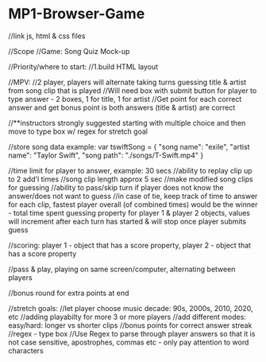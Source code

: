 # MP1-Browser-Game

//link js, html & css files

//Scope
//Game: Song Quiz Mock-up

//Priority/where to start:
//1.build HTML layout

//MPV: 
//2 player, players will alternate taking turns guessing title & artist from song clip that is played
//Will need box with submit button for player to type answer - 2 boxes, 1 for title, 1 for artist
//Get point for each correct answer and get bonus point is both answers (title & artist) are correct

//**instructors strongly suggested starting with multiple choice and then move to type box w/ regex for stretch goal


//store song data example: 
var tswiftSong = {
    "song name": "exile",
    "artist name": "Taylor Swift",
    "song path": "./songs/T-Swift.mp4"
}

//time limit for player to answer, example: 30 secs
//ability to replay clip up to 2 add'l times
//song clip length approx 5 sec
//make modified song clips for guessing
//ability to pass/skip turn if player does not know the answer/does not want to guess
//in case of tie, keep track of time to answer for each clip, fastest player overall (of combined times) would be the winner - total time spent guessing property for player 1 & player 2 objects, values will increment after each turn has started & will stop once player submits guess


//scoring: player 1 - object that has a score property, player 2 - object that has a score property

//pass & play, playing on same screen/computer, alternating between players

//bonus round for extra points at end

//stretch goals:
//let player choose music decade: 90s, 2000s, 2010, 2020, etc
//adding playabilty for more 3 or more players
//add different modes: easy/hard: longer vs shorter clips
//bonus points for correct answer streak
//regex - type box
//Use Regex to parse through player answers so that it is not case sensitive, apostrophes, commas etc - only pay attention to word characters
